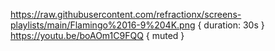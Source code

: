 https://raw.githubusercontent.com/refractionx/screens-playlists/main/Flamingo%2016-9%204K.png { duration: 30s }
https://youtu.be/boAOm1C9FQQ { muted }
